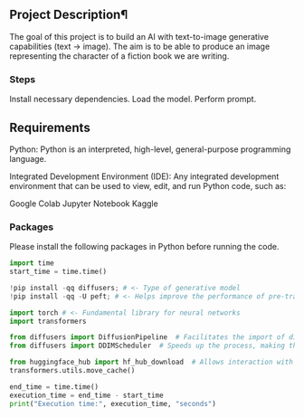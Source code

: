 ## Project Description¶
The goal of this project is to build an AI with text-to-image generative capabilities (text -> image). The aim is to be able to produce an image representing the character of a fiction book we are writing.

### Steps
Install necessary dependencies.
Load the model.
Perform prompt.

## Requirements
Python: Python is an interpreted, high-level, general-purpose programming language.

Integrated Development Environment (IDE): Any integrated development environment that can be used to view, edit, and run Python code, such as:

Google Colab
Jupyter Notebook
Kaggle

### Packages
Please install the following packages in Python before running the code.

```python
import time
start_time = time.time()

!pip install -qq diffusers; # <- Type of generative model
!pip install -qq -U peft; # <- Helps improve the performance of pre-trained models

import torch # <- Fundamental library for neural networks
import transformers

from diffusers import DiffusionPipeline  # Facilitates the import of diffusion models from huggingface.co
from diffusers import DDIMScheduler  # Speeds up the process, making the result faster

from huggingface_hub import hf_hub_download  # Allows interaction with the Hugging Face Hub, repository of models
transformers.utils.move_cache()

end_time = time.time()
execution_time = end_time - start_time
print("Execution time:", execution_time, "seconds")

